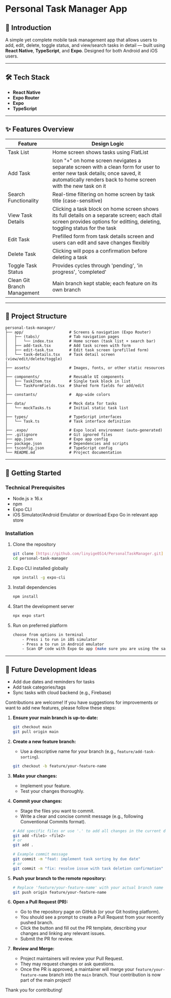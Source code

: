 # Personal Task Manager App

## 📖 Introduction
A simple yet complete mobile task management app that allows users to add, edit, delete, toggle status, and view/search tasks in detail — built using **React Native**, **TypeScript**, and **Expo**. Designed for both Android and iOS users.

---

## 🛠️ Tech Stack

- **React Native**
- **Expo Router**
- **Expo**
- **TypeScript**
---

## ✨ Features Overview

| Feature | Design Logic |
|---------|--------------|
| Task List | Home screen shows tasks using FlatList |
| Add Task | Icon "+" on home screen nevigates a separate screen with a clean form for user to enter new task details; once saved, it automatically renders back to home screen with the new task on it|
| Search Functionality | Real-time filtering on home screen by task title (case-sensitive) |
| View Task Details | Clicking a task block on home screen shows its full details on a separate screen; each dtail screen provides options for editting, deleting, toggling status for the task |
| Edit Task | Prefilled form from task details screen and users can edit and save changes flexibly |
| Delete Task | Clicking will pops a confirmation before deleting a task |
| Toggle Task Status | Provides cycles through 'pending', 'in progress', 'completed' |
| Clean Git Branch Management | Main branch kept stable; each feature on its own branch |

---
## 📁 Project Structure
```
personal-task-manager/
├── app/                    # Screens & navigation (Expo Router)
│   ├── (tabs)/             # Tab navigation pages
│   │   └── index.tsx       # Home screen (task list + search bar)
│   ├── add-task.tsx        # Add task screen with form
│   ├── edit-task.tsx       # Edit task screen (prefilled form)
│   └── task-details.tsx    # Task detail screen (view/edit/delete/toggle)
│
├── assets/                 # Images, fonts, or other static resources
│
├── components/             # Reusable UI components
│   ├── TaskItem.tsx        # Single task block in list
│   └── TaskFormFields.tsx  # Shared form fields for add/edit
│
├── constants/              #  App-wide colors
│
├── data/                   # Mock data for tasks
│   └── mockTasks.ts        # Initial static task list
│
├── types/                  # TypeScript interfaces
│   └── Task.ts             # Task interface definition
│
├── .expo/                  # Expo local environment (auto-generated)
├── .gitignore              # Git ignored files
├── app.json                # Expo app config
├── package.json            # Dependencies and scripts
├── tsconfig.json           # TypeScript config
└── README.md               # Project documentation
```
---

## 🚀 Getting Started

### Technical Prerequisites

- Node.js ≥ 16.x
- npm
- Expo CLI
- iOS Simulator/Android Emulator or download Expo Go in relevant app store

### Installation
1. Clone the repository
    ```bash
    git clone [https://github.com/linyige0514/PersonalTaskManager.git]
    cd personal-task-manager
2. Expo CLI installed globally
    ```bash
    npm install -g expo-cli
3. Install dependencies
    ```bash
    npm install 
4. Start the development server
    ```bash
    npx expo start
5. Run on preferred platform
    ```bash
    choose from options in terminal
        - Press i to run in iOS simulator
        - Press a to run in Android emulator
        - Scan QP code with Expo Go app (make sure you are using the same network across devices)
---

## 🔮 Future Development Ideas
- Add due dates and reminders for tasks
- Add task categories/tags
- Sync tasks with cloud backend (e.g., Firebase)

Contributions are welcome! If you have suggestions for improvements or want to add new features, please follow these steps:

1.  **Ensure your main branch is up-to-date:**
    ```bash
    git checkout main
    git pull origin main
    ```
2.  **Create a new feature branch:**
    * Use a descriptive name for your branch (e.g., `feature/add-task-sorting`).
    ```bash
    git checkout -b feature/your-feature-name
    ```

3.  **Make your changes:**
    * Implement your feature.
    * Test your changes thoroughly.

4.  **Commit your changes:**
    * Stage the files you want to commit.
    * Write a clear and concise commit message (e.g., following Conventional Commits format).
    ```bash
    # Add specific files or use '.' to add all changes in the current directory
    git add <file1> <file2>
    # or
    git add .

    # Example commit message
    git commit -m "feat: implement task sorting by due date"
    # or
    git commit -m "fix: resolve issue with task deletion confirmation"
    ```

5.  **Push your branch to the remote repository:**
    ```bash
    # Replace 'feature/your-feature-name' with your actual branch name
    git push origin feature/your-feature-name
    ```

6.  **Open a Pull Request (PR):**
    * Go to the repository page on GitHub (or your Git hosting platform).
    * You should see a prompt to create a Pull Request from your recently pushed branch.
    * Click the button and fill out the PR template, describing your changes and linking any relevant issues.
    * Submit the PR for review.
    
7.  **Review and Merge:**
    * Project maintainers will review your Pull Request.
    * They may request changes or ask questions.
    * Once the PR is approved, a maintainer will merge your `feature/your-feature-name` branch into the `main` branch. Your contribution is now part of the main project!

Thank you for contributing!